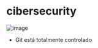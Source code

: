 # cibersecurity

![image](https://github.com/user-attachments/assets/ddd92d14-1877-4e30-aa6c-d7b165e41ce5)

- Git está totalmente controlado

